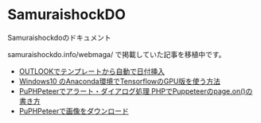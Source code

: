 # SamuraishockDO
Samuraishockdoのドキュメント  
  
samuraishockdo.info/webmaga/ で掲載していた記事を移植中です。  

* [OUTLOOKでテンプレートから自動で日付挿入](outlook)
* [Windows10 のAnaconda環境でTensorflowのGPU版を使う方法](anaconda_tensorflow)
* [PuPHPeteerでアラート・ダイアログ処理 PHPでPuppeteerのpage.on()の書き方](puphpeteer-page-on)
* [PuPHPeteerで画像をダウンロード](puphpeteer-download-image)